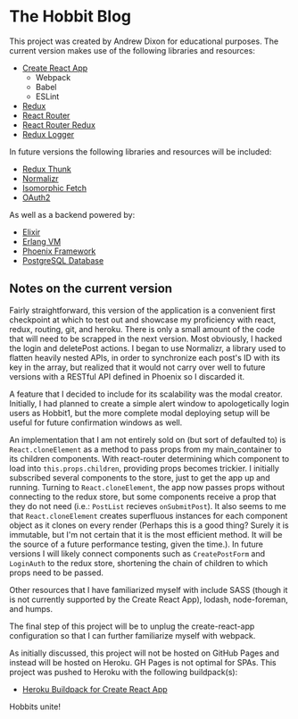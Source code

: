 # The Hobbit Blog

This project was created by Andrew Dixon for educational purposes. The current version makes use of the following libraries and resources:
- [Create React App](https://github.com/facebookincubator/create-react-app)
  - Webpack
  - Babel
  - ESLint
- [Redux](https://github.com/reactjs/redux)
- [React Router](https://github.com/ReactTraining/react-router)
- [React Router Redux](https://github.com/reactjs/react-router-redux)
- [Redux Logger](https://www.npmjs.com/package/redux-logger)

In future versions the following libraries and resources will be included:
- [Redux Thunk](https://github.com/gaearon/redux-thunk)
- [Normalizr](https://github.com/paularmstrong/normalizr)
- [Isomorphic Fetch](https://www.npmjs.com/package/isomorphic-fetch)
- [OAuth2](https://oauth.net/2/)

As well as a backend powered by:
- [Elixir](http://elixir-lang.org/)
- [Erlang VM](http://erlang.org/faq/introduction.html)
- [Phoenix Framework](http://www.phoenixframework.org/)
- [PostgreSQL Database](https://www.postgresql.org/)


## Notes on the current version

Fairly straightforward, this version of the application is a convenient first checkpoint at which to test out and showcase my proficiency with react, redux, routing, git, and heroku. There is only a small amount of the code that will need to be scrapped in the next version. Most obviously, I hacked the login and deletePost actions. I began to use Normalizr, a library used to flatten heavily nested APIs, in order to synchronize each post's ID with its key in the array, but realized that it would not carry over well to future versions with a RESTful API defined in Phoenix so I discarded it.

A feature that I decided to include for its scalability was the modal creator. Initially, I had planned to create a simple alert window to apologetically login users as Hobbit1, but the more complete modal deploying setup will be useful for future confirmation windows as well.

An implementation that I am not entirely sold on (but sort of defaulted to) is `React.cloneElement` as a method to pass props from my main_container to its children components. With react-router determining which component to load into `this.props.children`, providing props becomes trickier. I initially subscribed several components to the store, just to get the app up and running. Turning to `React.cloneElement`, the app now passes props without connecting to the redux store, but some components receive a prop that they do not need (i.e.: `PostList` recieves `onSubmitPost`). It also seems to me that `React.cloneElement` creates superfluous instances for each component object as it clones on every render (Perhaps this is a good thing? Surely it is immutable, but I'm not certain that it is the most efficient method. It will be the source of a future performance testing, given the time.). In future versions I will likely connect components such as `CreatePostForm` and `LoginAuth` to the redux store, shortening the chain of children to which props need to be passed.

Other resources that I have familiarized myself with include SASS (though it is not currently supported by the Create React App), lodash, node-foreman, and humps.

The final step of this project will be to unplug the create-react-app configuration so that I can further familiarize myself with webpack.

As initially discussed, this project will not be hosted on GitHub Pages and instead will be hosted on Heroku. GH Pages is not optimal for SPAs. This project was pushed to Heroku with the following buildpack(s):
- [Heroku Buildpack for Create React App](https://github.com/mars/create-react-app-buildpack#customization)

Hobbits unite!
